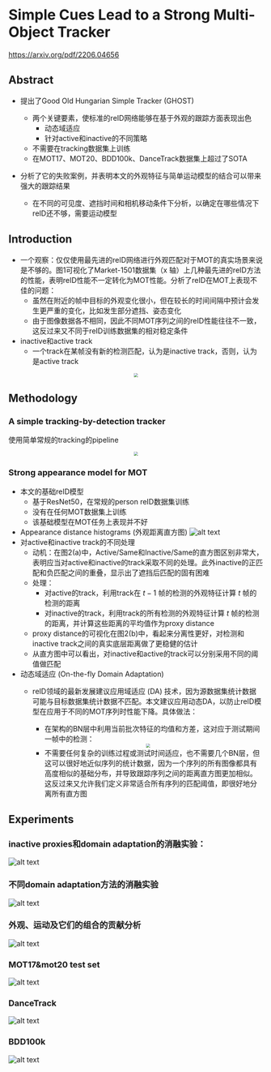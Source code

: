 # Simple Cues Lead to a Strong Multi-Object Tracker
https://arxiv.org/pdf/2206.04656

## Abstract
- 提出了Good Old Hungarian Simple Tracker (GHOST)
  - 两个关键要素，使标准的reID网络能够在基于外观的跟踪方面表现出色
    - 动态域适应
    - 针对active和inactive的不同策略
  - 不需要在tracking数据集上训练
  - 在MOT17、MOT20、BDD100k、DanceTrack数据集上超过了SOTA

- 分析了它的失败案例，并表明本文的外观特征与简单运动模型的结合可以带来强大的跟踪结果
  - 在不同的可见度、遮挡时间和相机移动条件下分析，以确定在哪些情况下reID还不够，需要运动模型

## Introduction
- 一个观察：仅仅使用最先进的reID网络进行外观匹配对于MOT的真实场景来说是不够的。图1可视化了Market-1501数据集（x 轴）上几种最先进的reID方法的性能，表明reID性能不一定转化为MOT性能。分析了reID在MOT上表现不佳的问题：
  - 虽然在附近的帧中目标的外观变化很小，但在较长的时间间隔中预计会发生更严重的变化，比如发生部分遮挡、姿态变化
  - 由于图像数据各不相同，因此不同MOT序列之间的reID性能往往不一致，这反过来又不同于reID训练数据集的相对稳定条件
- inactive和active track
  - 一个track在某帧没有新的检测匹配，认为是inactive track，否则，认为是active track

<center><img src=../images/image-10.png style="zoom:50%"></center>


## Methodology
### A simple tracking-by-detection tracker
使用简单常规的tracking的pipeline  

<center><img src=../images/image-11.png style="zoom:50%"></center>

### Strong appearance model for MOT
- 本文的基础reID模型
  - 基于ResNet50，在常规的person reID数据集训练
  - 没有在任何MOT数据集上训练
  - 该基础模型在MOT任务上表现并不好
- Appearance distance histograms (外观距离直方图)
![alt text](../images/image-12.png)
- 对active和inactive track的不同处理
  - 动机：在图2(a)中，Active/Same和Inactive/Same的直方图区别非常大，表明应当对active和inactive的track采取不同的处理。此外inactive的正匹配和负匹配之间的重叠，显示出了遮挡后匹配的固有困难
  - 处理：
    - 对active的track，利用track在 $t-1$ 帧的检测的外观特征计算 $t$ 帧的检测的距离
    - 对inactive的track，利用track的所有检测的外观特征计算 $t$ 帧的检测的距离，并计算这些距离的平均值作为proxy distance
  - proxy distance的可视化在图2(b)中，看起来分离性更好，对检测和inactive track之间的真实底层距离做了更稳健的估计
  - 从直方图中可以看出，对inactive和active的track可以分别采用不同的阈值做匹配
- 动态域适应 (On-the-fly Domain Adaptation)
  - reID领域的最新发展建议应用域适应 (DA) 技术，因为源数据集统计数据可能与目标数据集统计数据不匹配。本文建议应用动态DA，以防止reID模型在应用于不同的MOT序列时性能下降。具体做法：
    - 在架构的BN层中利用当前批次特征的均值和方差，这对应于测试期间一帧中的检测：
     <center><img src=../images/image-13.png style="zoom:50%"></center>
  
    - 不需要任何复杂的训练过程或测试时间适应，也不需要几个BN层，但这可以很好地近似序列的统计数据，因为一个序列的所有图像都具有高度相似的基础分布，并导致跟踪序列之间的距离直方图更加相似。这反过来又允许我们定义非常适合所有序列的匹配阈值，即很好地分离所有直方图


## Experiments
### inactive proxies和domain adaptation的消融实验：
![alt text](../images/image-14.png)
### 不同domain adaptation方法的消融实验
![alt text](../images/image-15.png)
### 外观、运动及它们的组合的贡献分析
![alt text](../images/image-16.png)
### MOT17&mot20 test set
![alt text](../images/image-17.png)
### DanceTrack
![alt text](../images/image-18.png)
### BDD100k
![alt text](../images/image-19.png)